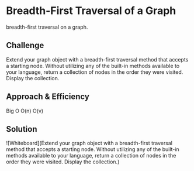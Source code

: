 # Breadth-First Traversal of a Graph
 breadth-first traversal on a graph.

## Challenge
Extend your graph object with a breadth-first traversal method that accepts a starting node. Without utilizing any of the built-in methods available to your language, return a collection of nodes in the order they were visited. Display the collection.

## Approach & Efficiency
Big O
O(n)
O(v)

## Solution
![Whiteboard](Extend your graph object with a breadth-first traversal method that accepts a starting node. Without utilizing any of the built-in methods available to your language, return a collection of nodes in the order they were visited. Display the collection.)
